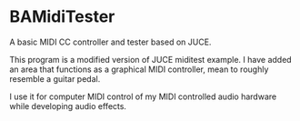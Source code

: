 # BAMidiTester
A basic MIDI CC controller and tester based on JUCE.

This program is a modified version of JUCE miditest example. I have added an area that functions as a graphical MIDI controller, mean to roughly resemble a guitar pedal.

I use it for computer MIDI control of my MIDI controlled audio hardware while developing audio effects.
